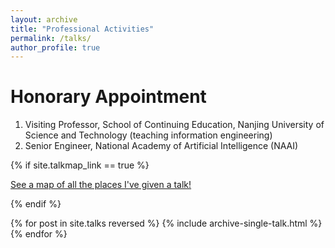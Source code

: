 ```yaml
---
layout: archive
title: "Professional Activities"
permalink: /talks/
author_profile: true
---
```


Honorary Appointment
======
1. Visiting Professor, School of Continuing Education, Nanjing University of Science and Technology (teaching information engineering)
2. Senior Engineer, National Academy of Artificial Intelligence (NAAI)


{% if site.talkmap_link == true %}

<p style="text-decoration:underline;"><a href="/talkmap.html">See a map of all the places I've given a talk!</a></p>

{% endif %}

{% for post in site.talks reversed %}
  {% include archive-single-talk.html %}
{% endfor %}
